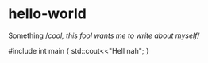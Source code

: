 # hello-world
Something
/*cool, this fool wants me to write about myself*/

#include <ionstream>
int main {
  std::cout<<"Hell nah";
  }
